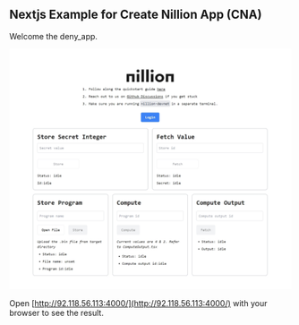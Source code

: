 ## Nextjs Example for Create Nillion App (CNA)

Welcome the deny_app.

![Example Demo](https://github.com/denymosh/secret_addition/blob/main/public/deny_app.jpg)

Open [http://92.118.56.113:4000/](http://92.118.56.113:4000/) with your browser to see the result.


